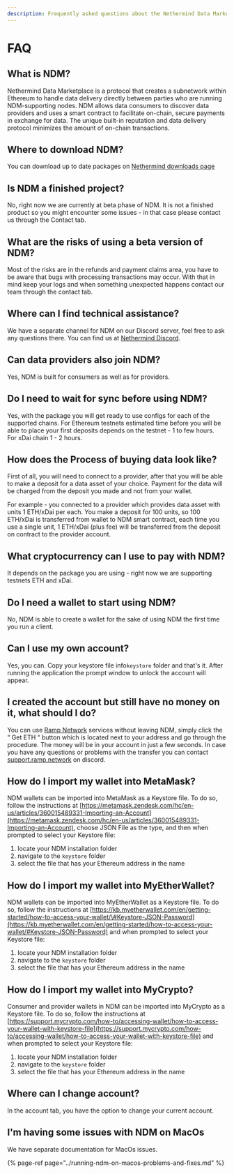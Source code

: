 ```yaml
---
description: Frequently asked questions about the Nethermind Data Marketplace
---
```


# FAQ

## What is NDM?

Nethermind Data Marketplace is a protocol that creates a subnetwork within Ethereum to handle data delivery directly between parties who are running NDM-supporting nodes. NDM allows data consumers to discover data providers and uses a smart contract to facilitate on-chain, secure payments in exchange for data. The unique built-in reputation and data delivery protocol minimizes the amount of on-chain transactions.

## Where to download NDM?

You can download up to date packages on [Nethermind downloads page](https://downloads.nethermind.io/)

## Is NDM a finished project?

No, right now we are currently at beta phase of NDM. It is not a finished product so you might encounter some issues - in that case please contact us through the Contact tab.

## What are the risks of using a beta version of NDM? 

Most of the risks are in the refunds and payment claims area, you have to be aware that bugs with processing transactions may occur. With that in mind keep your logs and when something unexpected happens contact our team through the contact tab.   

## Where can I find technical assistance?

We have a separate channel for NDM on our Discord server, feel free to ask any questions there. You can find us at [Nethermind Discord](https://discord.gg/732jyuNjph).

## Can data providers also join NDM?

Yes, NDM is built for consumers as well as for providers.

## Do I need to wait for sync before using NDM?

Yes, with the package you will get ready to use configs for each of the supported chains. For Ethereum testnets estimated time before you will be able to place your first deposits depends on the testnet - 1 to few hours.   
For xDai chain 1 - 2 hours. 

## How does the Process of buying data look like?

First of all, you will need to connect to a provider, after that you will be able to make a deposit for a data asset of your choice. Payment for the data will be charged from the deposit you made and not from your wallet.

For example - you connected to a provider which provides data asset with units 1 ETH/xDai per each. You make a deposit for 100 units, so 100 ETH/xDai is transferred from wallet to NDM smart contract, each time you use a single unit, 1 ETH/xDai \(plus fee\) will be transferred from the deposit on contract to the provider account.

## What cryptocurrency can I use to pay with NDM?

It depends on the package you are using - right now we are supporting testnets ETH and xDai.

## Do I need a wallet to start using NDM?

No, NDM is able to create a wallet for the sake of using NDM the first time you run a client.

## Can I use my own account?

Yes, you can. Copy your keystore file info`keystore` folder and that's it. After running the application the prompt window to unlock the account will appear.

## **I created the account but still have no money on it, what should I do?** 

You can use [Ramp Network](https://ramp.network) services without leaving NDM, simply click the “ Get ETH “ button which is located next to your address and go through the procedure. The money will be in your account in just a few seconds. In case you have any questions or problems with the transfer you can contact [support.ramp.network](https://discord.com/invite/qv8Zprw%20) on discord. 

## How do I import my wallet into MetaMask?

NDM wallets can be imported into MetaMask as a Keystore file. To do so, follow the instructions at [https://metamask.zendesk.com/hc/en-us/articles/360015489331-Importing-an-Account](https://metamask.zendesk.com/hc/en-us/articles/360015489331-Importing-an-Account), choose JSON File as the type, and then when prompted to select your Keystore file:

1. locate your NDM installation folder
2. navigate to the `keystore` folder
3. select the file that has your Ethereum address in the name

## How do I import my wallet into MyEtherWallet?

NDM wallets can be imported into MyEtherWallet as a Keystore file. To do so, follow the instructions at [https://kb.myetherwallet.com/en/getting-started/how-to-access-your-wallet/\#Keystore-JSON-Password](https://kb.myetherwallet.com/en/getting-started/how-to-access-your-wallet/#Keystore-JSON-Password) and when prompted to select your Keystore file:

1. locate your NDM installation folder
2. navigate to the `keystore` folder
3. select the file that has your Ethereum address in the name

## How do I import my wallet into MyCrypto?

Consumer and provider wallets in NDM can be imported into MyCrypto as a Keystore file. To do so, follow the instructions at [https://support.mycrypto.com/how-to/accessing-wallet/how-to-access-your-wallet-with-keystore-file](https://support.mycrypto.com/how-to/accessing-wallet/how-to-access-your-wallet-with-keystore-file) and when prompted to select your Keystore file:

1. locate your NDM installation folder
2. navigate to the `keystore` folder
3. select the file that has your Ethereum address in the name

## Where can I change account?

In the account tab, you have the option to change your current account.

## I'm having some issues with NDM on MacOs

We have separate documentation for MacOs issues.

{% page-ref page="../running-ndm-on-macos-problems-and-fixes.md" %}



